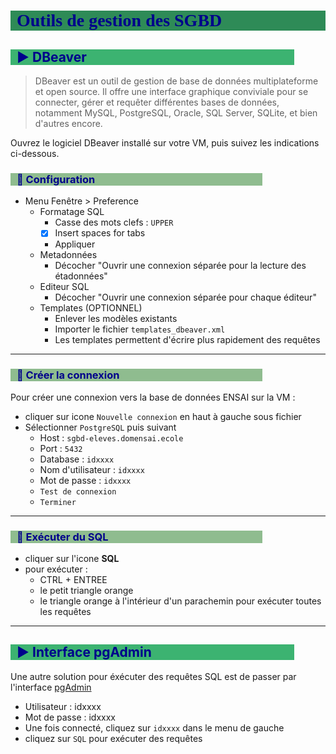 # Outils de gestion des SGBD

## :arrow_forward: DBeaver

> DBeaver est un outil de gestion de base de données multiplateforme et open source. Il offre une interface graphique conviviale pour se connecter, gérer et requêter différentes bases de données, notamment MySQL, PostgreSQL, Oracle, SQL Server, SQLite, et bien d'autres encore.

Ouvrez le logiciel DBeaver installé sur votre VM, puis suivez les indications ci-dessous.

### :small_orange_diamond: Configuration

* Menu Fenêtre > Preference
  * Formatage SQL
    * Casse des mots clefs : `UPPER`
    * [x] Insert spaces for tabs
    * Appliquer
  * Metadonnées
    * Décocher "Ouvrir une connexion séparée pour la lecture des étadonnées"
  * Editeur SQL
    * Décocher "Ouvrir une connexion séparée pour chaque éditeur"
  * Templates (OPTIONNEL)
    * Enlever les modèles existants
    * Importer le fichier `templates_dbeaver.xml`
    * Les templates permettent d'écrire plus rapidement des requêtes

---

### :small_orange_diamond: Créer la connexion

Pour créer une connexion vers la base de données ENSAI sur la VM :

* cliquer sur icone `Nouvelle connexion` en haut à gauche sous fichier
* Sélectionner `PostgreSQL` puis suivant
  * Host : `sgbd-eleves.domensai.ecole`
  * Port : `5432`
  * Database : `idxxxx`
  * Nom d'utilisateur : `idxxxx`
  * Mot de passe : `idxxxx`
  * `Test de connexion`
  * `Terminer`

---

### :small_orange_diamond: Exécuter du SQL

* cliquer sur l'icone **SQL**
* pour exécuter :
  * CTRL + ENTREE
  * le petit triangle orange
  * le triangle orange à l'intérieur d'un parachemin pour exécuter toutes les requêtes

---

## :arrow_forward: Interface pgAdmin

Une autre solution pour éxécuter des requêtes SQL est de passer par l'interface [pgAdmin](http://sgbd-eleves.domensai.ecole/phppgadmin/)

* Utilisateur : idxxxx
* Mot de passe : idxxxx
* Une fois connecté, cliquez sur `idxxxx` dans le menu de gauche
* cliquez sur `SQL` pour exécuter des requêtes

<style>
    h1{
        color: darkblue;
        font-family: "Calibri";
        font-weight: bold;
        background-color: seagreen;
        padding-left: 10px;
    }
    h2{
        color: darkblue;
        background-color: mediumseagreen;
        margin-right: 10%;
        padding-left: 10px;
    }
    h3{
        color: darkblue;
        background-color: darkseagreen;
        margin-right: 20%;
        padding-left: 10px;
    }
    h4{
        color: darkblue;
        background-color: lightseagreen;
        margin-right: 30%;
        padding-left: 10px;
    }
    h5{
        color: darkblue;
        background-color: aquamarine;
        margin-right: 40%;
        padding-left: 10px;
    }
</style>

